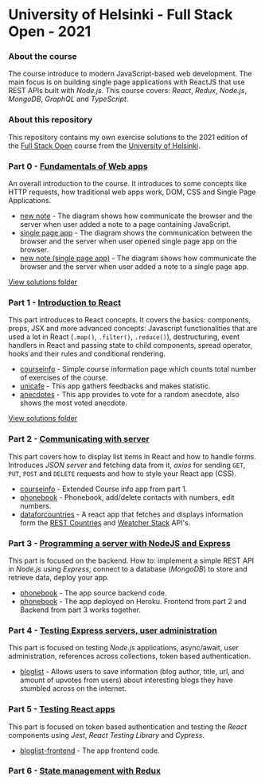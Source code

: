 # University of Helsinki - Full Stack Open - 2021

### About the course
The course introduce to modern JavaScript-based web development. The main focus is on building single page applications with ReactJS that use REST APIs built with _Node.js_. This course covers: _React_, _Redux_, _Node.js_, _MongoDB_, _GraphQL_ and _TypeScript_.

### About this repository
This repository contains my own exercise solutions to the 2021 edition of the [Full Stack Open](https://fullstackopen.com/en) course from the [University of Helsinki](https://www.helsinki.fi/en).

### Part 0 - [Fundamentals of Web apps](https://fullstackopen.com/en/part0)
An overall introduction to the course. It introduces to some concepts like HTTP requests, how traditional web apps work, DOM, CSS and Single Page Applications.
- [new note](/part0) - The diagram shows how communicate the browser and the server when user added a note to a page containing JavaScript.
- [single page app](/part0) - The diagram shows the communication between the browser and the server when user opened single page app on the browser.
- [new note (single page app)](/part0) - The diagram shows how communicate the browser and the server when user added a note to a single page app.

[View solutions folder](/part0)

### Part 1 - [Introduction to React](https://fullstackopen.com/en/part1)
This part introduces to React concepts. It covers the basics: components, props, JSX and more advanced concepts: Javascript functionalities that are used a lot in React (`.map()`, `.filter()`, `.reduce()`), destructuring, event handlers in React and passing state to child components, spread operator, hooks and their rules and conditional rendering.
- [courseinfo](/part1/courseinfo) - Simple course information page which counts total number of exercises of the course.
- [unicafe](/part1/unicafe) - This app gathers feedbacks and makes statistic.
- [anecdotes](/part1/anecdotes) - This app provides to vote for a random anecdote, also shows the most voted anecdote.

[View solutions folder](/part1)

### Part 2 - [Communicating with server](https://fullstackopen.com/en/part2)
This part covers how to display list items in React and how to handle forms. Introduces _JSON server_ and fetching data from it, _axios_ for sending `GET`, `PUT`, `POST` and `DELETE` requests and how to style your React app (CSS).
- [courseinfo](/part2/courseinfo) - Extended Course info app from part 1.
- [phonebook](/part2/phonebook) - Phonebook, add/delete contacts with numbers, edit numbers.
- [dataforcountries](/part2/dataforcountries) - A react app that fetches and displays information form the [REST Countries](https://restcountries.eu) and [Weatcher Stack](https://weatherstack.com/) API's.

### Part 3 - [Programming a server with NodeJS and Express](https://fullstackopen.com/en/part3)
This part is focused on the backend. How to: implement a simple REST API in _Node.js_ using _Express_, connect to a database (_MongoDB_) to store and retrieve data, deploy your app.
- [phonebook](/part3/phonebookbackend) - The app source backend code.
- [phonebook](https://phonebook6.herokuapp.com/) - The app deployed on Heroku. Frontend from part 2 and Backend from part 3 works together.

### Part 4 - [Testing Express servers, user administration](https://fullstackopen.com/en/part4)
This part is focused on testing _Node.js_ applications, async/await, user administration, references across collections, token based authentication.
- [bloglist](/part4/bloglist) - Allows users to save information (blog author, title, url, and amount of upvotes from users) about interesting blogs they have stumbled across on the internet.

### Part 5 - [Testing React apps](https://fullstackopen.com/en/part5)
This part is focused on token based authentication and testing the _React_ components using _Jest_, _React Testing Library_ and _Cypress_.
- [bloglist-frontend](/part5/bloglist-frontend) - The app frontend code.

### Part 6 - [State management with Redux](https://fullstackopen.com/en/part6)